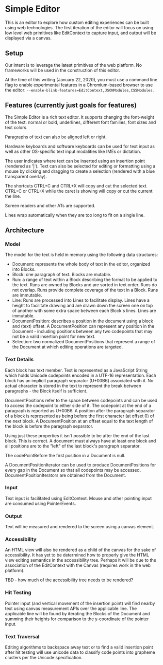 # Simple Editor
This is an editor to explore how custom editing experiences can be built using web technologies.  The first iteration of the editor will focus on using low level web primitives like EditContext to capture input, and output will be displayed via a canvas.

## Setup
Our intent is to leverage the latest primitives of the web platform.  No frameworks will be used in the construction of this editor.

At the time of this writing (January 22, 2020), you must use a command line flag to enable experimental features in a Chromium-based browser to use the editor: `--enable-blink-features=EditContext,JSONModules,CSSModules`.

## Features (currently just goals for features)
The Simple Editor is a rich text editor.  It supports changing the font-weight of the text: normal or bold, underlines, different font families, font sizes and text colors.

Paragraphs of text can also be aligned left or right.

Hardware keyboards and software keyboards can be used for text input as well as other OS-specific text input modalities like IMEs or dictation.

The user indicates where text can be inserted using an insertion point (rendered as '|').  Text can also be selected for editing or formatting using a mouse by clicking and dragging to create a selection (rendered with a blue transparent overlay).

The shortcuts CTRL+C and CTRL+X will copy and cut the selected text.  CTRL+C or CTRL+X while the caret is showing will copy or cut the current the line.

Screen readers and other ATs are supported.

Lines wrap automatically when they are too long to fit on a single line.

## Architecture
### Model
The model for the text is held in memory using the following data structures:

* Document: represents the whole body of text in the editor, organized into Blocks.
* Block: one paragraph of text.  Blocks are mutable.
* Run: a range of text within a Block describing the format to be applied to the text.  Runs are owned by Blocks and are sorted in text order.  Runs do not overlap.  Runs provide complete coverage of the text in a Block.  Runs are immutable.
* Line: Runs are processed into Lines to facilitate display.  Lines have a height to facilitate drawing and are drawn down the screen one on top of another with some extra space between each Block's lines.  Lines are immutable.
* DocumentPosition: describes a position in the document using a block and (text) offset.  A DocumentPosition can represent any position in the Document - including positions between any two codepoints that may not be a valid insertion point for new text.
* Selection: two normalized DocumentPositions that represent a range of the Document at which editing operations are targeted.

### Text Details
Each block has text member.  Text is represented as a JavaScript String which holds Unicode codepoints encoded in a UTF-16 representation.  Each block has an implicit paragraph separator (U+00B6) associated with it. No actual character is stored in the text to represent the break between paragraphs - the Block itself is sufficient.  

DocumentPositions refer to the space between codepoints and can be used to access the codepoint to either side of it.  The codepoint at the end of a paragraph is reported as U+00B6.  A position after the paragraph separator of a block is represented as being before the first character (at offset 0) of the next block.  A DocumentPosition at an offset equal to the text length of the block is before the paragraph separator.  

Using just these properties it isn't possible to be after the end of the last block.  This is correct.  A document must always have at least one block and all positions are to the "left" of the last block's paragraph separator.

The codePointBefore the first position in a Document is null.

A DocumentPositionIterator can be used to produce DocumentPositions for every gap in the Document so that all codepoints may be accessed.  DocumentPositionIterators are obtained from the Document. 

### Input
Text input is facilitated using EditContext.  Mouse and other pointing input are consumed using PointerEvents.

### Output
Text will be measured and rendered to the screen using a canvas element.

### Accessibility
An HTML view will also be rendered as a child of the canvas for the sake of accessibility.  It has yet to be determined how to properly give the HTML view editing semantics in the accessibility tree.  Perhaps it will be due to the association of the EditContext with the Canvas (requires work in the web platform).

TBD - how much of the accessibility tree needs to be rendered? 

### Hit Testing
Pointer input (and vertical movement of the insertion point) will find nearby text using canvas measurement APIs over the applicable line.  The applicable line will be found by iterating the Blocks of the Document and summing their heights for comparison to the y-coordinate of the pointer input.

### Text Traversal
Editing algorithms to backspace away text or to find a valid insertion point after hit testing will use unicode data to classify code points into grapheme clusters per the Unicode specification.
